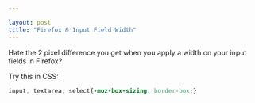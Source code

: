 ```yaml
---

layout: post
title: "Firefox & Input Field Width"
---
```


Hate the 2 pixel difference you get when you apply a width on your input fields in Firefox?

Try this in CSS:

```css
input, textarea, select{-moz-box-sizing: border-box;}
```
